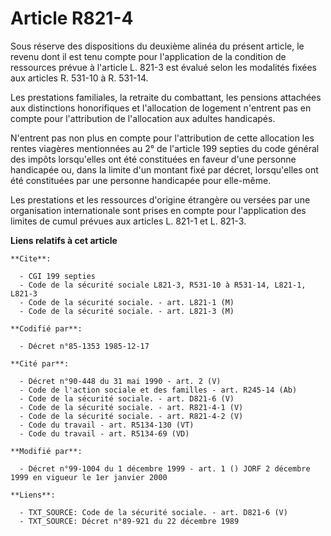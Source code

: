 # Article R821-4

Sous réserve des dispositions du deuxième alinéa du présent article, le revenu dont il est tenu compte pour l'application de
la condition de ressources prévue à l'article L. 821-3 est évalué selon les modalités fixées aux articles R. 531-10 à R.
531-14. 

Les prestations familiales, la retraite du combattant, les pensions attachées aux distinctions honorifiques et l'allocation
de logement n'entrent pas en compte pour l'attribution de l'allocation aux adultes handicapés.

N'entrent pas non plus en compte pour l'attribution de cette allocation les rentes viagères mentionnées au 2° de l'article
199 septies du code général des impôts lorsqu'elles ont été constituées en faveur d'une personne handicapée ou, dans la
limite d'un montant fixé par décret, lorsqu'elles ont été constituées par une personne handicapée pour elle-même.

Les prestations et les ressources d'origine étrangère ou versées par une organisation internationale sont prises en compte
pour l'application des limites de cumul prévues aux articles L. 821-1 et L. 821-3.

**Liens relatifs à cet article**

	**Cite**:

	  - CGI 199 septies
	  - Code de la sécurité sociale L821-3, R531-10 à R531-14, L821-1, L821-3
	  - Code de la sécurité sociale. - art. L821-1 (M)
	  - Code de la sécurité sociale. - art. L821-3 (M)

	**Codifié par**:

	  - Décret n°85-1353 1985-12-17

	**Cité par**:

	  - Décret n°90-448 du 31 mai 1990 - art. 2 (V)
	  - Code de l'action sociale et des familles - art. R245-14 (Ab)
	  - Code de la sécurité sociale. - art. D821-6 (V)
	  - Code de la sécurité sociale. - art. R821-4-1 (V)
	  - Code de la sécurité sociale. - art. R821-4-2 (V)
	  - Code du travail - art. R5134-130 (VT)
	  - Code du travail - art. R5134-69 (VD)

	**Modifié par**:

	  - Décret n°99-1004 du 1 décembre 1999 - art. 1 () JORF 2 décembre 1999 en vigueur le 1er janvier 2000

	**Liens**:

	  - TXT_SOURCE: Code de la sécurité sociale. - art. D821-6 (V)
	  - TXT_SOURCE: Décret n°89-921 du 22 décembre 1989
